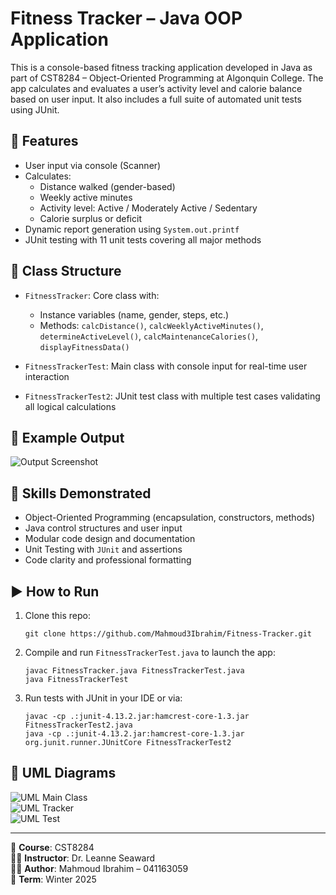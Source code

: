 # Fitness Tracker – Java OOP Application

This is a console-based fitness tracking application developed in Java as part of CST8284 – Object-Oriented Programming at Algonquin College. The app calculates and evaluates a user’s activity level and calorie balance based on user input. It also includes a full suite of automated unit tests using JUnit.

## 🚀 Features

- User input via console (Scanner)
- Calculates:
  - Distance walked (gender-based)
  - Weekly active minutes
  - Activity level: Active / Moderately Active / Sedentary
  - Calorie surplus or deficit
- Dynamic report generation using `System.out.printf`
- JUnit testing with 11 unit tests covering all major methods

## 🧱 Class Structure

- `FitnessTracker`: Core class with:
  - Instance variables (name, gender, steps, etc.)
  - Methods: `calcDistance()`, `calcWeeklyActiveMinutes()`, `determineActiveLevel()`, `calcMaintenanceCalories()`, `displayFitnessData()`

- `FitnessTrackerTest`: Main class with console input for real-time user interaction

- `FitnessTrackerTest2`: JUnit test class with multiple test cases validating all logical calculations

## 🧪 Example Output

![Output Screenshot](Lab_Section_321_Mahmoud_Ibrahim_output2.jpg)

## 🧠 Skills Demonstrated

- Object-Oriented Programming (encapsulation, constructors, methods)
- Java control structures and user input
- Modular code design and documentation
- Unit Testing with `JUnit` and assertions
- Code clarity and professional formatting

## ▶️ How to Run

1. Clone this repo:
   ```
   git clone https://github.com/Mahmoud3Ibrahim/Fitness-Tracker.git
   ```

2. Compile and run `FitnessTrackerTest.java` to launch the app:
   ```
   javac FitnessTracker.java FitnessTrackerTest.java
   java FitnessTrackerTest
   ```

3. Run tests with JUnit in your IDE or via:
   ```
   javac -cp .:junit-4.13.2.jar:hamcrest-core-1.3.jar FitnessTrackerTest2.java
   java -cp .:junit-4.13.2.jar:hamcrest-core-1.3.jar org.junit.runner.JUnitCore FitnessTrackerTest2
   ```

## 📸 UML Diagrams

![UML Main Class](Lab_Section_321_Mahmoud_Ibrahim_UML_main.png)  
![UML Tracker](Lab_Section_321_Mahmoud_Ibrahim_UML._FitnessTracker.jpg)  
![UML Test](Lab_Section_321_Mahmoud_Ibrahim_UML_FitnessTrackerTest2.jpg)

---

📌 **Course**: CST8284  
👨‍🏫 **Instructor**: Dr. Leanne Seaward  
👨‍💻 **Author**: Mahmoud Ibrahim – 041163059  
📅 **Term**: Winter 2025
